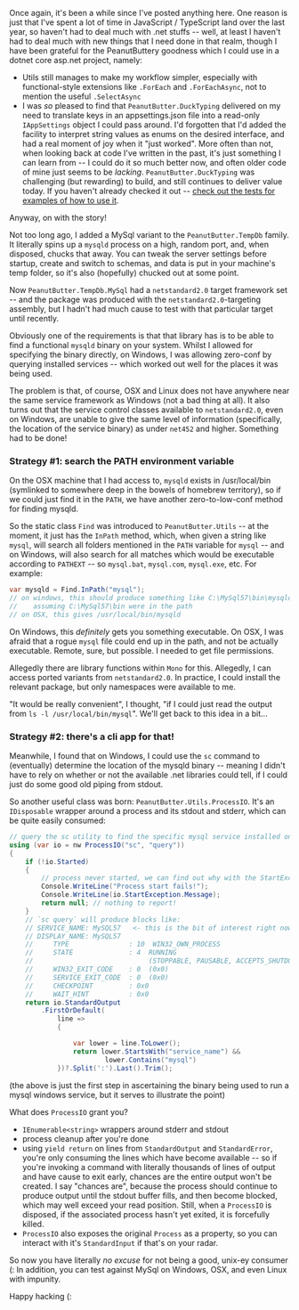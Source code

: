 [//]: # (What's New In PeanutButter)

Once again, it's been a while since I've posted anything here. One reason is just that I've spent
a lot of time in JavaScript / TypeScript land over the last year, so haven't had to deal much with
.net stuffs -- well, at least I haven't had to deal much with new things that I need done in that
realm, though I have been grateful for the PeanutButtery goodness which I could use in a dotnet core
asp.net project, namely:

- Utils still manages to make my workflow simpler, especially with functional-style extensions like `.ForEach` and `.ForEachAsync`, not to mention the useful `.SelectAsync`
- I was _so_ pleased to find that `PeanutButter.DuckTyping` delivered on my need to translate keys
  in an appsettings.json file into a read-only `IAppSettings` object I could pass around. I'd forgotten
  that I'd added the facility to interpret string values as enums on the desired interface, and had
  a real moment of joy when it "just worked". More often than not, when looking back at code I've
  written in the past, it's just something I can learn from -- I could do it so much better now, and
  often older code of mine just seems to be _lacking_. `PeanutButter.DuckTyping` was challenging (but
  rewarding) to build, and still continues to deliver value today. If you haven't already checked it
  out -- [check out the tests for examples of how to use it](https://github.com/fluffynuts/PeanutButter/tree/master/source/Utils/PeanutButter.DuckTyping.Tests).


Anyway, on with the story!

Not too long ago, I added a MySql variant to the `PeanutButter.TempDb` family. It literally spins up
a `mysqld` process on a high, random port, and, when disposed, chucks that away. You can tweak the
server settings before startup, create and switch to schemas, and data is put in your machine's
temp folder, so it's also (hopefully) chucked out at some point.

Now `PeanutButter.TempDb.MySql` had a `netstandard2.0` target framework set -- and the package was
produced with the `netstandard2.0`-targeting assembly, but I hadn't had much cause to test
with that particular target until recently.

Obviously one of the requirements is that that library has is to be able to find a
functional `mysqld` binary on your system. Whilst I allowed for specifying the binary directly,
on Windows, I was allowing zero-conf by querying installed services -- which worked out well for the
places it was being used.

The problem is that, of course, OSX and Linux does not have anywhere near the same service
framework as Windows (not a bad thing at all). It also turns out that the service control
classes available to `netstandard2.0`, even on Windows, are unable to give the same level of
information (specifically, the location of the service binary) as under `net452`
and higher. Something had to be done!

### Strategy #1: search the PATH environment variable
On the OSX machine that I had access to, `mysqld` exists in /usr/local/bin (symlinked to somewhere
deep in the bowels of homebrew territory), so if we could just find it in the `PATH`, we have another
zero-to-low-conf method for finding mysqld.

So the static class `Find` was introduced to `PeanutButter.Utils` -- at the moment, it just has the `InPath` method, which, when given a string like `mysql`, will search all folders mentioned in the
`PATH` variable for `mysql` -- and on Windows, will also search for all matches which would be
executable according to `PATHEXT` -- so `mysql.bat`, `mysql.com`, `mysql.exe`, etc. For example:

```csharp
var mysqld = Find.InPath("mysql");
// on windows, this should produce something like C:\MySql57\bin\mysqld.exe,
//    assuming C:\MySql57\bin were in the path
// on OSX, this gives /usr/local/bin/mysqld
```

On Windows, this _definitely_ gets you something executable. On OSX, I was afraid that a rogue `mysql`
file could end up in the path, and not be actually executable. Remote, sure, but possible. I needed
to get file permissions.

Allegedly there are library functions within `Mono` for this. Allegedly,
I can access ported variants from `netstandard2.0`. In practice, I could install
the relevant package, but only  namespaces were available to me.

"It would be really convenient", I thought,
"if I could just read the output from `ls -l /usr/local/bin/mysql`". We'll get back to
this idea in a bit...

### Strategy #2: there's a cli app for that!
Meanwhile, I found that on Windows, I could use the `sc` command to (eventually)
determine the location of the mysqld binary -- meaning I didn't have to rely on
whether or not the available .net libraries could tell, if
I could just do some good old piping from stdout.

So another useful class was born: `PeanutButter.Utils.ProcessIO`. It's an `IDisposable` wrapper around
a process and its stdout and stderr, which can be quite easily consumed:
```csharp
// query the sc utility to find the specific mysql service installed on the current machine
using (var io = nw ProcessIO("sc", "query"))
{
    if (!io.Started)
    {
        // process never started, we can find out why with the StartException
        Console.WriteLine("Process start fails!");
        Console.WriteLine(io.StartException.Message);
        return null; // nothing to report!
    }
    // `sc query` will produce blocks like:
    // SERVICE_NAME: MySQL57   <- this is the bit of interest right now
    // DISPLAY_NAME: MySQL57
    //     TYPE               : 10  WIN32_OWN_PROCESS
    //     STATE              : 4  RUNNING
    //                             (STOPPABLE, PAUSABLE, ACCEPTS_SHUTDOWN)
    //     WIN32_EXIT_CODE    : 0  (0x0)
    //     SERVICE_EXIT_CODE  : 0  (0x0)
    //     CHECKPOINT         : 0x0
    //     WAIT_HINT          : 0x0
    return io.StandardOutput
        .FirstOrDefault(
            line =>
            {

                var lower = line.ToLower();
                return lower.StartsWith("service_name") &&
                        lower.Contains("mysql")
            })?.Split(':').Last().Trim();
```

(the above is just the first step in ascertaining the binary being used to run a
mysql windows service, but it serves to illustrate the point)

What does `ProcessIO` grant you?
- `IEnumerable<string>` wrappers around stderr and stdout
- process cleanup after you're done
- using `yield return` on lines from `StandardOutput` and `StandardError`, you're only consuming the lines which have become available -- so if you're invoking a command with literally thousands of lines of output and have cause to exit early, chances are the entire output won't be created. I say "chances are", because the process should continue to produce output until the stdout buffer fills, and then become blocked, which may well exceed your read position. Still, when a
`ProcessIO` is disposed, if the associated process hasn't yet exited, it is forcefully killed.
- `ProcessIO` also exposes the original `Process` as a property, so you can
interact with it's `StandardInput` if that's on your radar.

So now you have literally _no excuse_ for not being a good, unix-ey consumer (: In addition, you can test against MySql on Windows, OSX, and even Linux with impunity.

Happy hacking (: